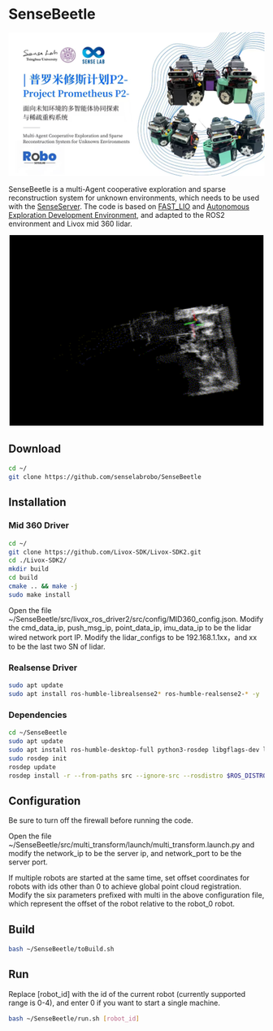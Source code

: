 # SenseBeetle

![intro](img/intro.jpg)

SenseBeetle is a multi-Agent cooperative exploration and sparse reconstruction system for unknown environments, which needs to be used with the [SenseServer](https://github.com/senselabrobo/SenseServer). The code is based on [FAST_LIO](https://github.com/hku-mars/FAST_LIO) and [Autonomous Exploration Development Environment](https://github.com/HongbiaoZ/autonomous_exploration_development_environment), and adapted to the ROS2 environment and Livox mid 360 lidar.

<div align=center><img src="img/demonstration.gif" width="500"></div>

## Download

```bash
cd ~/
git clone https://github.com/senselabrobo/SenseBeetle
```

## Installation

### Mid 360 Driver

```bash
cd ~/
git clone https://github.com/Livox-SDK/Livox-SDK2.git
cd ./Livox-SDK2/
mkdir build
cd build
cmake .. && make -j
sudo make install
```

Open the file ~/SenseBeetle/src/livox_ros_driver2/src/config/MID360_config.json. Modify the cmd_data_ip, push_msg_ip, point_data_ip, imu_data_ip to be the lidar wired network port IP. Modify the lidar_configs to be 192.168.1.1xx，and xx to be the last two SN of lidar.

### Realsense Driver

```bash
sudo apt update
sudo apt install ros-humble-librealsense2* ros-humble-realsense2-* -y
```

### Dependencies

```bash
cd ~/SenseBeetle
sudo apt update
sudo apt install ros-humble-desktop-full python3-rosdep libgflags-dev libgoogle-glog-dev ros-humble-pcl* -y
sudo rosdep init
rosdep update
rosdep install -r --from-paths src --ignore-src --rosdistro $ROS_DISTRO -y
```

## Configuration

Be sure to turn off the firewall before running the code.

Open the file ~/SenseBeetle/src/multi_transform/launch/multi_transform.launch.py and modify the network_ip to be the server ip, and network_port to be the server port.

If multiple robots are started at the same time, set offset coordinates for robots with ids other than 0 to achieve global point cloud registration. Modify the six parameters prefixed with multi in the above configuration file, which represent the offset of the robot relative to the robot_0 robot.

## Build

```bash
bash ~/SenseBeetle/toBuild.sh
```

## Run

Replace [robot_id] with the id of the current robot (currently supported range is 0-4), and enter 0 if you want to start a single machine.

```bash
bash ~/SenseBeetle/run.sh [robot_id]
```